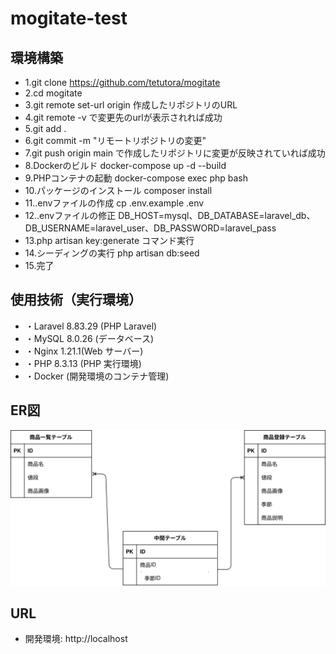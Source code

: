 # mogitate-test

## 環境構築
- 1.git clone https://github.com/tetutora/mogitate
- 2.cd mogitate
- 3.git remote set-url origin 作成したリポジトリのURL
- 4.git remote -v で変更先のurlが表示されれば成功
- 5.git add .
- 6.git commit -m "リモートリポジトリの変更"
- 7.git push origin main で作成したリポジトリに変更が反映されていれば成功
- 8.Dockerのビルド  docker-compose up -d --build
- 9.PHPコンテナの起動  docker-compose exec php bash
- 10.パッケージのインストール  composer install
- 11..envファイルの作成  cp .env.example .env
- 12..envファイルの修正 DB_HOST=mysql、DB_DATABASE=laravel_db、DB_USERNAME=laravel_user、DB_PASSWORD=laravel_pass
- 13.php artisan key:generate コマンド実行
- 14.シーディングの実行 php artisan db:seed
- 15.完了

## 使用技術（実行環境）
- ・Laravel 8.83.29 (PHP Laravel)
- ・MySQL 8.0.26 (データベース)
- ・Nginx 1.21.1(Web サーバー)
- ・PHP 8.3.13 (PHP 実行環境)
- ・Docker (開発環境のコンテナ管理)

## ER図

![表示](./test.drawio.svg)

## URL
- 開発環境: http://localhost
